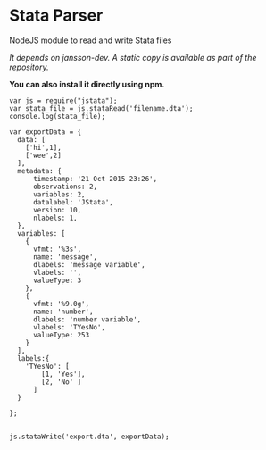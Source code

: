 # Stata Parser
NodeJS module to read and write Stata files

*It depends on jansson-dev. A static copy is available as part of the repository.*

**You can also install it directly using npm.**

```node
var js = require("jstata");
var stata_file = js.stataRead('filename.dta');
console.log(stata_file);

var exportData = {
  data: [
    ['hi',1],
    ['wee',2]
  ],
  metadata: {
      timestamp: '21 Oct 2015 23:26',
      observations: 2,
      variables: 2,
      datalabel: 'JStata',
      version: 10,
      nlabels: 1,
  },
  variables: [
    {
      vfmt: '%3s',
      name: 'message',
      dlabels: 'message variable',
      vlabels: '',
      valueType: 3
    },
    {
      vfmt: '%9.0g',
      name: 'number',
      dlabels: 'number variable',
      vlabels: 'TYesNo',
      valueType: 253
    }
  ],
  labels:{
    'TYesNo': [
        [1, 'Yes'],
        [2, 'No' ]
      ]
  }

}; 


js.stataWrite('export.dta', exportData);

```
